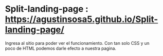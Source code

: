 # Split-landing-page : https://agustinsosa5.github.io/Split-landing-page/
Ingresa al sitio para poder ver el funcionamiento. Con tan solo CSS y un poco de HTML podemos darle efecto a nuestra pagina. 
